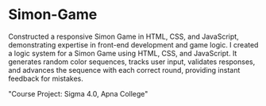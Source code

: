 # Simon-Game
Constructed a responsive Simon Game in HTML, CSS, and JavaScript, demonstrating expertise in front-end development and game logic.
I created a logic system for a Simon Game using HTML, CSS, and JavaScript. It generates random color sequences, tracks user input, validates responses, and advances the sequence with each correct round, providing instant feedback for mistakes.

"Course Project: Sigma 4.0, Apna College"
